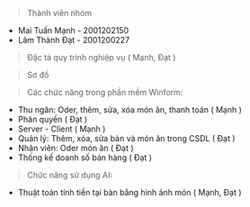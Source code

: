 >Thành viên nhóm
  + Mai Tuấn Mạnh - 2001202150
  + Lâm Thành Đạt - 2001200227

>Đặc tả quy trình nghiệp vụ ( Mạnh, Đạt )
 
>Sơ đồ

>Các chức năng trong phần mềm Winform:
 + Thu ngân: Oder, thêm, sửa, xóa món ăn, thanh toán ( Mạnh )
 + Phân quyền ( Đạt )
 + Server - Client ( Mạnh )
 + Quản lý: Thêm, xóa, sửa bàn và món ăn trong CSDL ( Đạt )
 + Nhân viên: Oder món ăn ( Đạt )
 + Thống kế doanh số bán hàng ( Đạt )
   
>Chức năng sử dụng AI: 
 + Thuật toán tính tiền tại bàn bằng hình ảnh món ( Mạnh, Đạt )
